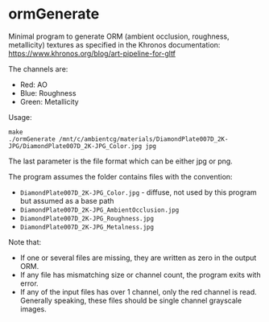 # ormGenerate

Minimal program to generate ORM (ambient occlusion, roughness, metallicity) textures as specified in the Khronos documentation: https://www.khronos.org/blog/art-pipeline-for-gltf

The channels are:

- Red: AO
- Blue: Roughness
- Green: Metallicity

Usage:

```
make
./ormGenerate /mnt/c/ambientcg/materials/DiamondPlate007D_2K-JPG/DiamondPlate007D_2K-JPG_Color.jpg jpg
```

The last parameter is the file format which can be either jpg or png.

The program assumes the folder contains files with the convention:

- `DiamondPlate007D_2K-JPG_Color.jpg` - diffuse, not used by this program but assumed as a base path
- `DiamondPlate007D_2K-JPG_AmbientOcclusion.jpg`
- `DiamondPlate007D_2K-JPG_Roughness.jpg`
- `DiamondPlate007D_2K-JPG_Metalness.jpg`

Note that:

- If one or several files are missing, they are written as zero in the output ORM.
- If any file has mismatching size or channel count, the program exits with error.
- If any of the input files has over 1 channel, only the red channel is read. Generally speaking, these files should be single channel grayscale images.
